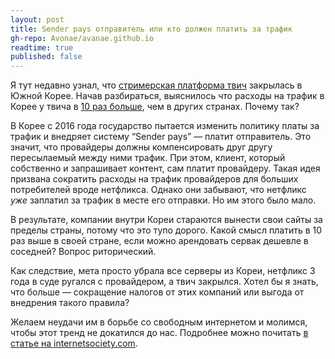 ```yaml
---
layout: post
title: Sender pays отправитель или кто должен платить за трафик
gh-repo: Avonae/avanae.github.io
readtime: true
published: false
---
```


Я тут недавно узнал, что [стримерская платформа твич](https://www.notion.so/1389e053302f49d9aa5173c5739074ef?pvs=21) закрылась в Южной Корее. Начав разбираться, выяснилось что расходы на трафик в Корее у твича в [10 раз больше](https://blog.twitch.tv/en/2023/12/05/an-update-on-twitch-in-korea/), чем в других странах. Почему так?

В Корее с 2016 года государство пытается изменить политику платы за трафик и внедряет систему “Sender pays” — платит отправитель. Это значит, что провайдеры должны компенсировать друг другу пересылаемый между ними трафик. При этом, клиент, который собственно и запрашивает контент, сам платит провайдеру. Такая идея призвана сократить расходы на трафик провайдеров для больших потребителей вроде нетфликса. Однако они забывают, что нетфликс *уже* заплатил за трафик в месте его отправки. Но им этого было мало.

В результате, компании внутри Кореи стараются вынести свои сайты за пределы страны, потому что это тупо дорого. Какой смысл платить в 10 раз выше в своей стране, если можно арендовать сервак дешевле в соседней? Вопрос риторический. 

Как следствие, мета просто убрала все серверы из Кореи, нетфликс 3 года в суде ругался с провайдером, а твич закрылся. Хотел бы я знать, что больше — сокращение налогов от этих компаний или выгода от внедрения такого правила? 

Желаем неудачи им в борьбе со свободным интернетом и молимся, чтобы этот тренд не докатился до нас. Подробнее можно почитать [в статье на internetsociety.com](https://www.internetsociety.org/resources/internet-fragmentation/south-korea-sender-pays/).